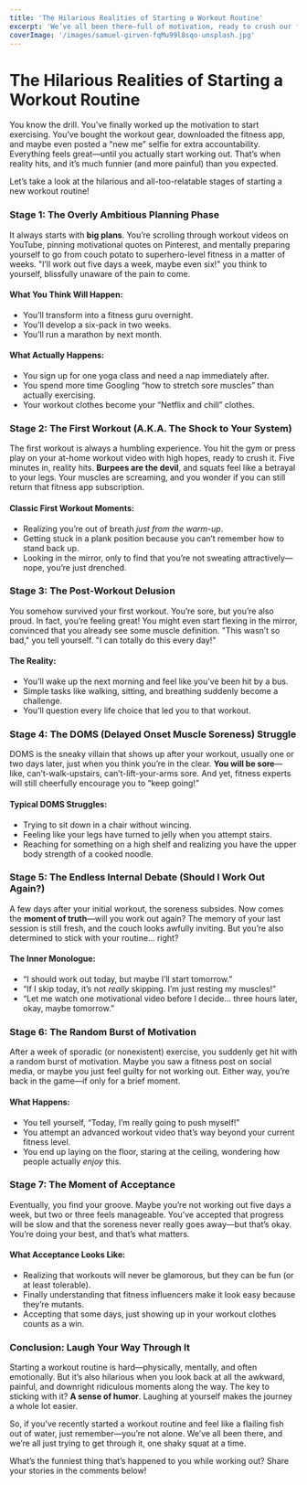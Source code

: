 ```yaml
---
title: 'The Hilarious Realities of Starting a Workout Routine'
excerpt: 'We’ve all been there—full of motivation, ready to crush our fitness goals, only to realize that exercising is much harder (and funnier) than it looks. Let’s laugh through the awkwardness of starting a workout routine!'
coverImage: '/images/samuel-girven-fqMu99l8sqo-unsplash.jpg'
---
```


# The Hilarious Realities of Starting a Workout Routine

You know the drill. You’ve finally worked up the motivation to start exercising. You’ve bought the workout gear, downloaded the fitness app, and maybe even posted a "new me" selfie for extra accountability. Everything feels great—until you actually start working out. That’s when reality hits, and it’s much funnier (and more painful) than you expected.

Let’s take a look at the hilarious and all-too-relatable stages of starting a new workout routine!

### Stage 1: The Overly Ambitious Planning Phase

It always starts with **big plans**. You’re scrolling through workout videos on YouTube, pinning motivational quotes on Pinterest, and mentally preparing yourself to go from couch potato to superhero-level fitness in a matter of weeks. "I’ll work out five days a week, maybe even six!" you think to yourself, blissfully unaware of the pain to come.

#### What You Think Will Happen:

- You’ll transform into a fitness guru overnight.
- You’ll develop a six-pack in two weeks.
- You’ll run a marathon by next month.

#### What Actually Happens:

- You sign up for one yoga class and need a nap immediately after.
- You spend more time Googling “how to stretch sore muscles” than actually exercising.
- Your workout clothes become your “Netflix and chill” clothes.

### Stage 2: The First Workout (A.K.A. The Shock to Your System)

The first workout is always a humbling experience. You hit the gym or press play on your at-home workout video with high hopes, ready to crush it. Five minutes in, reality hits. **Burpees are the devil**, and squats feel like a betrayal to your legs. Your muscles are screaming, and you wonder if you can still return that fitness app subscription.

#### Classic First Workout Moments:

- Realizing you’re out of breath _just from the warm-up_.
- Getting stuck in a plank position because you can’t remember how to stand back up.
- Looking in the mirror, only to find that you’re not sweating attractively—nope, you’re just drenched.

### Stage 3: The Post-Workout Delusion

You somehow survived your first workout. You’re sore, but you’re also proud. In fact, you’re feeling great! You might even start flexing in the mirror, convinced that you already see some muscle definition. "This wasn’t so bad," you tell yourself. "I can totally do this every day!"

#### The Reality:

- You’ll wake up the next morning and feel like you’ve been hit by a bus.
- Simple tasks like walking, sitting, and breathing suddenly become a challenge.
- You’ll question every life choice that led you to that workout.

### Stage 4: The DOMS (Delayed Onset Muscle Soreness) Struggle

DOMS is the sneaky villain that shows up after your workout, usually one or two days later, just when you think you’re in the clear. **You will be sore**—like, can’t-walk-upstairs, can’t-lift-your-arms sore. And yet, fitness experts will still cheerfully encourage you to “keep going!”

#### Typical DOMS Struggles:

- Trying to sit down in a chair without wincing.
- Feeling like your legs have turned to jelly when you attempt stairs.
- Reaching for something on a high shelf and realizing you have the upper body strength of a cooked noodle.

### Stage 5: The Endless Internal Debate (Should I Work Out Again?)

A few days after your initial workout, the soreness subsides. Now comes the **moment of truth**—will you work out again? The memory of your last session is still fresh, and the couch looks awfully inviting. But you’re also determined to stick with your routine… right?

#### The Inner Monologue:

- “I should work out today, but maybe I’ll start tomorrow.”
- “If I skip today, it’s not _really_ skipping. I’m just resting my muscles!”
- “Let me watch one motivational video before I decide… three hours later, okay, maybe tomorrow.”

### Stage 6: The Random Burst of Motivation

After a week of sporadic (or nonexistent) exercise, you suddenly get hit with a random burst of motivation. Maybe you saw a fitness post on social media, or maybe you just feel guilty for not working out. Either way, you’re back in the game—if only for a brief moment.

#### What Happens:

- You tell yourself, “Today, I’m really going to push myself!”
- You attempt an advanced workout video that’s way beyond your current fitness level.
- You end up laying on the floor, staring at the ceiling, wondering how people actually _enjoy_ this.

### Stage 7: The Moment of Acceptance

Eventually, you find your groove. Maybe you’re not working out five days a week, but two or three feels manageable. You’ve accepted that progress will be slow and that the soreness never really goes away—but that’s okay. You’re doing your best, and that’s what matters.

#### What Acceptance Looks Like:

- Realizing that workouts will never be glamorous, but they can be fun (or at least tolerable).
- Finally understanding that fitness influencers make it look easy because they’re mutants.
- Accepting that some days, just showing up in your workout clothes counts as a win.

### Conclusion: Laugh Your Way Through It

Starting a workout routine is hard—physically, mentally, and often emotionally. But it’s also hilarious when you look back at all the awkward, painful, and downright ridiculous moments along the way. The key to sticking with it? **A sense of humor**. Laughing at yourself makes the journey a whole lot easier.

So, if you’ve recently started a workout routine and feel like a flailing fish out of water, just remember—you’re not alone. We’ve all been there, and we’re all just trying to get through it, one shaky squat at a time.

What’s the funniest thing that’s happened to you while working out? Share your stories in the comments below!
